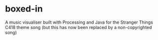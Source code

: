# boxed-in
A music visualiser built with Processing and Java for the Stranger Things C418 theme song (but this has now been replaced by a non-copyrighted song)
